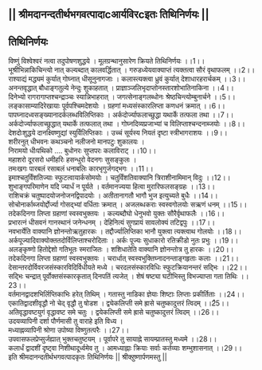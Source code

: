 ## || श्रीमदानन्दतीर्थभगवत्पादाcआर्यविरcइतः तिथिनिर्णयः ||

## तिथिनिर्णयः  
विष्णुं विश्वेश्वरं नत्वा तदुपोषणशुद्धये । मूलग्रन्थानुसारेण क्रियते तिथिनिर्णयः ।।1।।  
भूश्रीभिन्नाकिचिन्त्यो नात् कल्यब्दात् कालवर्द्धितात् । गरुडध्येयवाक्याप्तं त्यक्तत्वा सौरं वृथाफलम् ।।2।।  
राश्याद्यं मद्ध्यमं कुर्यात् गोघ्नात् धीसूनुनागजाः । कलास्त्यक्त्वा ध्रुवं कुर्यात् देशाधारहरार्चकम् ।।3।।  
अनन्तवृद्धात् बौधाङ्गतुल्ये नेन्दुः शुकाहतात् । प्राज्ञाञ्जलिभृदाप्तोनस्तारशोभातिनाकिना ।।4।।  
दिनेभ्यो रागरागाप्तश्चन्द्राञ्चः स्यान्निभाहरात् । जगत्सेनाङ्गलब्धोनः श्रेष्ठचिन्त्योम्बुनार्चने ।।5।।  
लङ्कासाम्यादिरेखायाः पूर्वपश्चिमदेशयोः । ग्रहणां मध्यसंस्कारलिप्ता कणधनं क्रमात् ।।6।।  
पापघ्नादध्वसङ्ख्यानादर्कलब्धविलिप्तिकाः । अर्कदोर्ज्याफलाच्छुद्धा यथार्के तत्फला तथा ।।7।।  
अर्कदोर्ज्याफलाच्छुद्धात् यथार्के तत्फलात् तथा । गोघ्नदिव्यप्रजाभ्यां च विलिप्ताश्चन्दनाब्जयोः ।।8।।  
देशदोःशुद्धये दानक्ष्विष्णुद्यां स्युर्विलिप्तिकाः । उच्चं सूर्यस्य नियतं दृष्टा स्त्रीभागराशयः ।।9।।  
शरीरनुत् धीभवनः कथञ्चनो नलीजनो मानपटुः शुकालयः ।   
निरामयो धीःपथिको .... बुधोनरः सुप्तपरः कलाविराट् ।।10।।  
महाशरो दूरसरो धमीहरिः हसन्धुरो वेदनगः सुसङ्कुलः ।   
तमःखगः पारबलं रसाबलं धनाबलिः कारभृगुर्जगद्भगः ।।11।।  
इमाश्चतुर्विंशतिज्याः स्फुटत्वायार्कसोमयोः । चतुर्विंशतिवाक्यानि त्रिराशीनामिमान् विदुः ।।12।।  
शुभाङ्गपरिमाणेन यदि ज्यार्धं न पूर्यते । वर्तमानज्यया हित्वा मुरारिफलसङ्ग्रहः ।।13।।  
राशिचक्रं चतुष्पादयोजनोजनद्विपादयोः । अतीतानागतौ भागौ भुज इत्युच्यते बुधैः ।।14।।  
सोचोनार्काब्जयोर्द्दोर्ज्या गोसद्भ्यां वर्धिताः क्रमात् । अजलब्धकराः स्वस्वगोलयोः सऋणं धनम् ।।15।।  
तदेकदिनगा लिप्ता ग्रहाणां स्वस्वभुक्तयः । कल्यब्दौघो धेनुभवो युक्तः सौरैर्वृथाफलैः ।।16।।  
प्रभारत्नं धीसवनं गानस्थानं जनेन्धनम् । देहिनित्यं सुगप्रायं सावलोक्यं तटिद्वपुः ।।17।।  
नवभार्येति वाक्यानि ज्ञोनन्तोऋतुहारकः । तद्दौर्ज्यालिप्तिका भानौ युक्त्वा त्यक्त्वाथ गोलयोः ।।18।।  
अर्कपूज्यादिवाक्योक्ततदोर्विलिप्ताश्चरोदिताः । अर्कः पूज्यः सुधाकारो रतिक्रीडो नुतः प्रभुः ।।19।।  
अलङ्कृष्णो हितोद्देशो गतिभूतः स्मराजितः । शशिधातेति वाक्यानि ज्ञोनन्तोत्र तु हारकः ।।20।।  
तदेकदिनगा लिप्ता ग्रहाणां स्वस्वभुक्तयः । चरार्धात् स्वस्वभुक्तिघ्नादनन्ताङ्गहृताः कलाः ।।21।।  
देसान्तरदोर्विवरजसंस्कारविदिर्विधीयते मध्ये । चरदलसंस्कारविधिः स्फुटक्रियानन्तरं सद्भिः ।।22।।  
सद्भिः चन्द्रात् पूर्वोक्तसंस्कारकृतात् दिनपतिं त्यजेत् । शेषं षष्ट्या घटीभिस्तु विभज्याप्ता गता तिथिः ।।23।।  
वर्तमानद्वादशभिर्लिप्तिकाभिः हरेत् तिथिम् । गतास्तु नाडिका ज्ञेयाः शिष्टाः लिप्ताः प्रकीर्तिताः ।।24।।  
एकातिद्वादशीवृद्धौ नो चेद् वृद्धौ तु षोडश । द्व्येकलिप्ती समे ह्रासे चतुष्कादुत्तरं त्विदम् ।।2ै5।।  
अतिवृद्धावष्टयुगं वृद्धावष्ट समे चतुः । द्वयेकलिप्ती समे ह्रासे चतुष्कादुत्तरं त्विदम् ।।26।।  
उदयव्यापिनी दर्शा पौर्णमासी तु वाराहे इति विध्य ।   
मध्याह्नव्यापिनी श्रोणा उपोष्या विष्णुतत्परैः ।।27।।  
उपवासफलप्रेप्सुर्जह्यात् भुक्तचतुष्टयम् । पूर्वापरे तु सायाह्ने सायम्प्रातस्तु मध्यमे ।।28।।  
कलार्धं द्वादशीं दृष्ट्वा निशीथादूर्ध्वमेव तु । आमध्याह्नाः क्रियाः सर्वाः कर्तव्याः शम्भुशासनात् ।।29।।  
इति श्रीमदानन्दतीर्थभगवत्पादकृतः तिथिनिर्णयः  || श्रीक्ऱुष्णार्पणमस्तु ||
